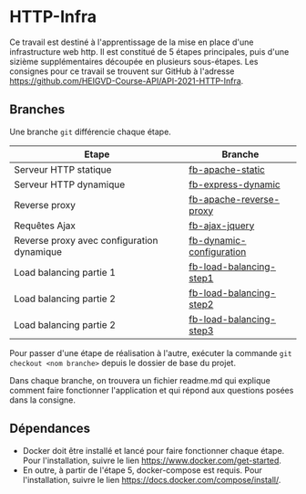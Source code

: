 # HTTP-Infra

Ce travail est destiné à l'apprentissage de la mise en place d'une infrastructure web http. Il est constitué de 5 étapes principales, puis d'une sizième supplémentaires découpée en plusieurs sous-étapes.
Les consignes pour ce travail se trouvent sur GitHub à l'adresse https://github.com/HEIGVD-Course-API/API-2021-HTTP-Infra.

## Branches
Une branche `git` différencie chaque étape.


| Etape                  | Branche |
| ---------------------- | ------- |
| Serveur HTTP statique  | [fb-apache-static](https://github.com/superjeffcplusplus/HTTP-Infra/tree/fb-apache-static) |
| Serveur HTTP dynamique | [fb-express-dynamic](https://github.com/superjeffcplusplus/HTTP-Infra/tree/fb-express-dynamic) |
| Reverse proxy          | [fb-apache-reverse-proxy](https://github.com/superjeffcplusplus/HTTP-Infra/tree/fb-apache-reverse-proxy) |
| Requêtes Ajax          |[fb-ajax-jquery](https://github.com/superjeffcplusplus/HTTP-Infra/tree/fb-ajax-jquery)|
| Reverse proxy avec configuration dynamique | [fb-dynamic-configuration](https://github.com/superjeffcplusplus/HTTP-Infra/tree/fb-dynamic-configuration) |
| Load balancing partie 1 | [fb-load-balancing-step1](https://github.com/superjeffcplusplus/HTTP-Infra/tree/fb-load-balancing-step1) |
| Load balancing partie 2 | [fb-load-balancing-step2](https://github.com/superjeffcplusplus/HTTP-Infra/tree/fb-load-balancing-step2) |
| Load balancing partie 2 | [fb-load-balancing-step3](https://github.com/superjeffcplusplus/HTTP-Infra/tree/fb-load-balancing-step3) |

Pour passer d'une étape de réalisation à l'autre, exécuter la commande `git checkout <nom branche>` depuis le dossier de base du projet.

Dans chaque branche, on trouvera un fichier readme.md qui explique comment faire fonctionner l'application et qui répond aux questions posées dans la consigne.

## Dépendances

- Docker doit être installé et lancé pour faire fonctionner chaque étape.
Pour l'installation, suivre le lien https://www.docker.com/get-started.
- En outre, à partir de l'étape 5, docker-compose est requis. Pour l'installation, suivre le lien https://docs.docker.com/compose/install/.
